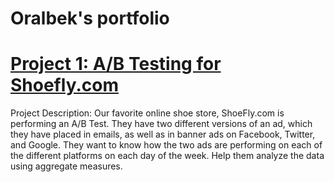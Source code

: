 # Oralbek's portfolio

# [Project 1: A/B Testing for Shoefly.com](https://github.com/oralbeksagnayev0796/ab-testing-for-shoefly)

Project Description: Our favorite online shoe store, ShoeFly.com is performing an A/B Test. They have two different versions of an ad, which they have placed in emails, as well as in banner ads on Facebook, Twitter, and Google. They want to know how the two ads are performing on each of the different platforms on each day of the week. Help them analyze the data using aggregate measures.

